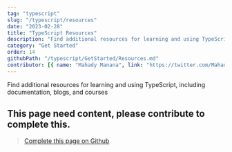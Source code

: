 ```yaml
---
tag: "typescript"
slug: "/typescript/resources"
date: "2023-02-28"
title: "TypeScript Resources"
description: "Find additional resources for learning and using TypeScript, including documentation, blogs, and courses"
category: "Get Started"
order: 14
githubPath: "/typescript/GetStarted/Resources.md"
contributor: [{ name: "Mahady Manana", link: "https://twitter.com/MahadyManana" }]
---
```



Find additional resources for learning and using TypeScript, including documentation, blogs, and courses

## This page need content, please contribute to complete this.


> <a href="https://github.com/mahady-manana/betatuto-docs/tree/main/docs/typescript/GetStarted/Resources.md" target="_blank">Complete this page on Github</a>



